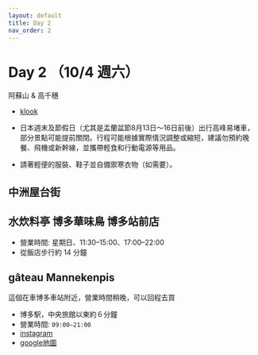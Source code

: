 ```yaml
---
layout: default
title: Day 2
nav_order: 2
---
```


Day 2 （10/4 週六）
========
阿蘇山 & 高千穗
* [klook](https://www.klook.com/zh-TW/activity/141664-mt-aso-kusasenrigahama-takachiho-gorge-takachiho-river-boat-ride-tour/?spm=SearchResult.SearchResult_LIST&clickId=96ab25c54c)
* 日本週末及節假日（尤其是盂蘭盆節8月13日～16日前後）出行高峰易堵車，部分景點可能提前關閉。行程可能根據實際情況調整或縮短，建議勿預約晚餐、飛機或新幹線，並攜帶輕食和行動電源等用品。

* 請著輕便的服裝、鞋子並自備禦寒衣物（如需要）。

## 中洲屋台街

## 水炊料亭 博多華味鳥 博多站前店 
* 營業時間: 星期日、11:30–15:00、17:00–22:00
* 從飯店步行約 14 分鐘


## gâteau Mannekenpis
這個在車博多車站附近，營業時間稍晚，可以回程去買
* 博多駅，中央旅館以東約６分鐘
* 營業時間: `09:00–21:00`
* [instagram](https://www.instagram.com/gateau_mannekenpis/)
* [google地圖](https://maps.app.goo.gl/FYnLzqHNFFTK9tEr7)